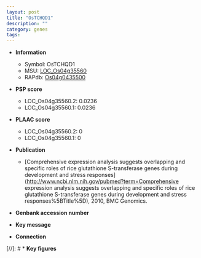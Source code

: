 ```yaml
---
layout: post
title: "OsTCHQD1"
description: ""
category: genes
tags: 
---
```


* **Information**  
    + Symbol: OsTCHQD1  
    + MSU: [LOC_Os04g35560](http://rice.plantbiology.msu.edu/cgi-bin/ORF_infopage.cgi?orf=LOC_Os04g35560)  
    + RAPdb: [Os04g0435500](http://rapdb.dna.affrc.go.jp/viewer/gbrowse_details/irgsp1?name=Os04g0435500)  

* **PSP score**  
    + LOC_Os04g35560.2: 0.0236 
    + LOC_Os04g35560.1: 0.0236 

* **PLAAC score**  
    + LOC_Os04g35560.2: 0 
    + LOC_Os04g35560.1: 0 

* **Publication**  
    + [Comprehensive expression analysis suggests overlapping and specific roles of rice glutathione S-transferase genes during development and stress responses](http://www.ncbi.nlm.nih.gov/pubmed?term=Comprehensive expression analysis suggests overlapping and specific roles of rice glutathione S-transferase genes during development and stress responses%5BTitle%5D), 2010, BMC Genomics.

* **Genbank accession number**  

* **Key message**  

* **Connection**  

[//]: # * **Key figures**  


